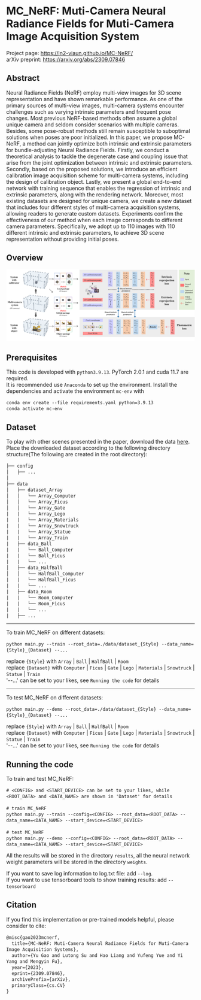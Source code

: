 # MC_NeRF: Muti-Camera Neural Radiance Fields for Muti-Camera Image Acquisition System
Project page: https://in2-viaun.github.io/MC-NeRF/  
arXiv preprint: https://arxiv.org/abs/2309.07846

## Abstract
Neural Radiance Fields (NeRF) employ multi-view images for 3D scene representation and have shown remarkable performance. As one of the primary sources of multi-view images, multi-camera systems encounter challenges such as varying intrinsic parameters and frequent pose changes. Most previous NeRF-based methods often assume a global unique camera and seldom consider scenarios with multiple cameras. Besides, some pose-robust methods still remain susceptible to suboptimal solutions when poses are poor initialized. In this paper, we propose MC-NeRF, a method can jointly optimize both intrinsic and extrinsic parameters for bundle-adjusting Neural Radiance Fields. Firstly, we conduct a theoretical analysis to tackle the degenerate case and coupling issue that arise from the joint optimization between intrinsic and extrinsic parameters. Secondly, based on the proposed solutions, we introduce an efficient calibration image acquisition scheme for multi-camera systems, including the design of calibration object. Lastly, we present a global end-to-end network with training sequence that enables the regression of intrinsic and extrinsic parameters, along with the rendering network. Moreover, most existing datasets are designed for unique camera, we create a new dataset that includes four different styles of multi-camera acquisition systems, allowing readers to generate custom datasets. Experiments confirm the effectiveness of our method when each image corresponds to different camera parameters. Specifically, we adopt up to 110 images with 110 different intrinsic and extrinsic parameters, to achieve 3D scene representation without providing initial poses.

## Overview
![image](https://github.com/IN2-ViAUn/MC-NeRF/blob/main/image/overview.png)


## Prerequisites
This code is developed with `python3.9.13`. PyTorch 2.0.1 and cuda 11.7 are required.  
It is recommended use `Anaconda` to set up the environment. Install the dependencies and activate the environment `mc-env` with
```
conda env create --file requirements.yaml python=3.9.13
conda activate mc-env
```

## Dataset
To play with other scenes presented in the paper, download the data [here](https://drive.google.com/drive/folders/1VKElczwt7TdWOyiWnHZIaxKYlycA-dPZ). Place the downloaded dataset according to the following directory structure(The following are created in the root directory):
```
├── config         
│   ├── ...                                                   
│                                                         
├── data                                             
│   ├── dataset_Array                                             
│   │   └── Array_Computer        
│   │   └── Array_Ficus 
│   │   └── Array_Gate
|   |   └── Array_Lego
|   |   └── Array_Materials
|   |   └── Array_Snowtruck
|   |   └── Array_Statue
|   |   └── Array_Train
|   ├── data_Ball
|   |   └── Ball_Computer
|   |   └── Ball_Ficus
|   |   └── ...
│   ├── data_HalfBall   
│   │   └── HalfBall_Computer
|   |   └── HalfBall_Ficus
|   |   └── ...
|   ├── data_Room
|   |   └── Room_Computer
|   |   └── Room_Ficus
|   |   └── ...
|   ├── ...
```
---
To train MC_NeRF on different datasets:
```
python main.py --train --root_data=./data/dataset_{Style} --data_name={Style}_{Dataset} --...
```  
replace `{Style}` with `Array` | `Ball` | `HalfBall` | `Room`  
replace `{Dataset}` with `Computer` | `Ficus` | `Gate` | `Lego` | `Materials` | `Snowtruck` | `Statue` | `Train`   
'--...' can be set to your likes, see `Running the code` for details

---
To test MC_NeRF on different datasets:
```
python main.py --demo --root_data=./data/dataset_{Style} --data_name={Style}_{Dataset} --...
```  
replace `{Style}` with `Array` | `Ball` | `HalfBall` | `Room`  
replace `{Dataset}` with `Computer` | `Ficus` | `Gate` | `Lego` | `Materials` | `Snowtruck` | `Statue` | `Train`  
'--...' can be set to your likes, see `Running the code` for details

## Running the code
To train and test MC_NeRF:
```
# <CONFIG> and <START_DEVICE> can be set to your likes, while <ROOT_DATA> and <DATA_NAME> are shown in 'Dataset' for details

# train MC_NeRF
python main.py --train --config=<CONFIG> --root_data=<ROOT_DATA> --data_name=<DATA_NAME> --start_device=<START_DEVICE>

# test MC_NeRF
python main.py --demo --config=<CONFIG> --root_data=<ROOT_DATA> --data_name=<DATA_NAME> --start_device=<START_DEVICE>
```
All the results will be stored in the directory `results`, all the neural network weight parameters will be stored in the directory `weights`.

If you want to save log information to log.txt file: add `--log`.  
If you want to use tensorboard tools to show training results: add `--tensorboard`

## Citation
If you find this implementation or pre-trained models helpful, please consider to cite:
```
@misc{gao2023mcnerf,
  title={MC-NeRF: Muti-Camera Neural Radiance Fields for Muti-Camera Image Acquisition Systems}, 
  author={Yu Gao and Lutong Su and Hao Liang and Yufeng Yue and Yi Yang and Mengyin Fu},
  year={2023},
  eprint={2309.07846},
  archivePrefix={arXiv},
  primaryClass={cs.CV}
}
```

